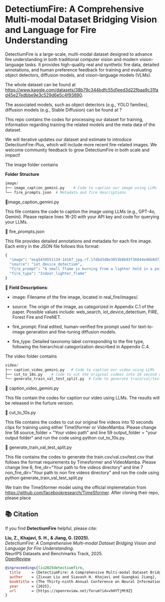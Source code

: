 # DetectiumFire: A Comprehensive Multi-modal Dataset Bridging Vision and Language for Fire Understanding

DetectiumFire is a large-scale, multi-modal dataset designed to advance fire understanding in both traditional computer vision and modern vision-language tasks. 
It provides high-quality real and synthetic fire data, detailed annotations, and human preference feedback for training and evaluating object detectors, diffusion models, and vision-language models (VLMs). 

The whole dataset can be found at https://www.kaggle.com/datasets/38b79c344bdfc55d1eed3d22fbaa9c31fad45e27edbbe9e3c529d6e5c4f93890.

The associated models, such as object detectors (e.g., YOLO families), diffusion models (e.g., Stable Diffusion) can be found at ?

This repo contains the codes for processing our dataset for training, information regarding training the related models and the meta data of the dataset.


We will iterative updates our dataset and estimate to introduce DetectiumFire-Plus, which will include more recent fire-related images. We welcome community feedback to grow DetectiumFire in both scale and impact!


The image folder contains

**Folder Structure**

```python
image/
├── image_caption_gemini.py    # Code to caption our image using LLMs
└── fire_prompts.json  # Metadata and fire descriptions

```
🧾image_caption_gemini.py

This file contains the code to caption the image using LLMs (e.g., GPT-4o, Gemini).
Please replace lines 16-20 with your API key and code for querying your LLMs.



🧾 fire_prompts.json

This file provides detailed annotations and metadata for each fire image. Each entry in the JSON file follows this format:


```python
{
  "image": "msg5430551134-14167_jpg.rf.1fdbd3d8e3053b8b93f36844e46b8d71.jpg",
  "source": "iot_device_detectium",
  "fire_prompt": "A small flame is burning from a lighter held in a person's hand, indoors, with minor severity.",
  "fire_type": "Indoor_lighter_flame"
}
```

🔑 **Field Descriptions**:

- image: Filename of the fire image, located in real_fire/images/.

- source: The origin of the image, as categorized in Appendix C.1 of the paper. Possible values include: web_search, iot_device_detectium, FIRE, Forest Fire and FireNET.

- fire_prompt: Final edited, human-verified fire prompt used for text-to-image generation and fine-tuning diffusion models.

- fire_type: Detailed taxonomy label corresponding to the fire type, following the hierarchical categorization described in Appendix C.4.




The video folder contains



```python
video/
├── caption_video_gemini.py   # Code to caption our video using LLMs
├── cut_to_10s.py    # Code to cut the original videos into 10 second clips
└── generate_train_val_test_split.py  # Code to generate train/val/test dataset

```

🧾 caption_video_gemini.py

This file contain the codes for caption our video using LLMs. The results will be released in the furture version.


🧾 cut_to_10s.py

This file contains the codes to cut our original fire videos into 10 seconds clips for training using either TimeSformer or VideoMamba. Please change line 58 source_folder = "Your video path" and line 59 output_folder = "your output folder" and run the code using python cut_to_10s.py.

🧾 generate_train_val_test_split.py


This file contains the codes to generate the train.csv/val.csv/test.csv that follows the format requirements by Timesformer and VideoMamba. Please change line 6, fire_dir="Your path to fire videos directory" and line 7 non_fire_dir="Your path to non fire videos directory" and run the code using python generate_train_val_test_split.py


We train the TimeSformer model using the official implemetation from https://github.com/facebookresearch/TimeSformer. After cloning their repo, please place 








## 📚 Citation

If you find **DetectiumFire** helpful, please cite:

**Liu, Z., Khajavi, S. H., & Jiang, G. (2025).**  
*DetectiumFire: A Comprehensive Multi-modal Dataset Bridging Vision and Language for Fire Understanding.*  
NeurIPS Datasets and Benchmarks Track, 2025.  
[OpenReview](https://openreview.net/forum?id=vhHYTjMt9Z)

```bibtex
@inproceedings{liu2025detectiumfire,
  title     = {DetectiumFire: A Comprehensive Multi-modal Dataset Bridging Vision and Language for Fire Understanding},
  author    = {Zixuan Liu and Siavash H. Khajavi and Guangkai Jiang},
  booktitle = {The Thirty-ninth Annual Conference on Neural Information Processing Systems Datasets and Benchmarks Track},
  year      = {2025},
  url       = {https://openreview.net/forum?id=vhHYTjMt9Z}
}
```
